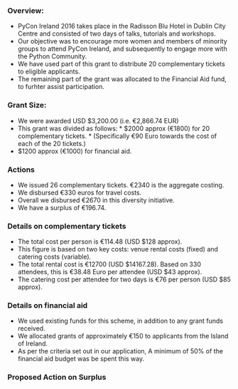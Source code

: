 
### Overview: 
* PyCon Ireland 2016 takes place in the Radisson Blu Hotel in Dublin City Centre and consisted of two days of talks, tutorials and workshops.  
* Our objective was to encourage more women and members of minority groups to attend PyCon Ireland, and subsequently to engage more with the Python Community. 
* We have used part of this grant to distribute 20 complementary tickets to eligible applicants.
* The remaining part of the grant was allocated to the Financial Aid fund, to furhter assist participation.


### Grant Size: 
* We were awarded USD $3,200.00  (i.e. €2,866.74 EUR)
* This grant was divided as follows:
       *  $2000 approx (€1800) for 20 complementary tickets.
       * (Specifically €90 Euro towards the cost of each of the 20 tickets.)
* $1200 approx (€1000) for financial aid.

### Actions
* We issued 26 complementary tickets. €2340 is the aggregate costing.
* We disbursed €330 euros for travel costs.
* Overall we disbursed €2670 in this diversity initiative.
* We have a surplus of €196.74.

### Details on complementary tickets 
 * The total cost per person is €114.48 (USD $128 approx).
 * This figure is based on two key costs: venue rental costs (fixed) and catering costs (variable).
 * The total rental cost is €12700 (USD $14167.28). Based on 330 attendees, this is €38.48 Euro per attendee (USD $43 approx).
 * The catering cost per attendee for two days is €76 per person (USD $85 approx).

### Details on financial aid
 * We used existing funds for this scheme, in addition to any grant funds received.
 * We allocated grants of approximately €150 to applicants from the Island of Ireland. 
 * As per the criteria set out in our application, A minimum of 50% of the financial aid budget was be spent this way.



### Proposed Action on Surplus
